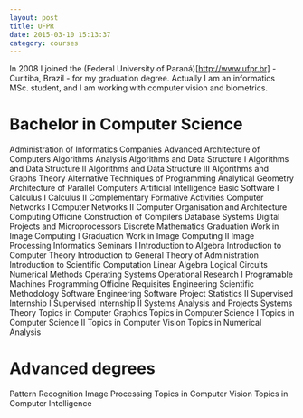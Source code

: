 ```yaml
---
layout: post
title: UFPR 
date: 2015-03-10 15:13:37
category: courses
---
```


In 2008 I joined the (Federal University of Paraná)[http://www.ufpr.br] - Curitiba, Brazil - for my graduation degree. Actually I am an informatics MSc. student, and I am working with computer vision and biometrics.


# Bachelor in Computer Science

Administration of Informatics Companies
Advanced Architecture of Computers
Algorithms Analysis
Algorithms and Data Structure I
Algorithms and Data Structure II
Algorithms and Data Structure III
Algorithms and Graphs Theory
Alternative Techniques of Programming
Analytical Geometry
Architecture of Parallel Computers
Artificial Intelligence
Basic Software I
Calculus I
Calculus II
Complementary Formative Activities
Computer Networks I
Computer Networks II
Computer Organisation and Architecture
Computing Officine
Construction of Compilers
Database Systems
Digital Projects and Microprocessors
Discrete Mathematics
Graduation Work in Image Computing I
Graduation Work in Image Computing II
Image Processing
Informatics Seminars I
Introduction to Algebra
Introduction to Computer Theory
Introduction to General Theory of Administration
Introduction to Scientific Computation
Linear Algebra
Logical Circuits
Numerical Methods
Operating Systems
Operational Research I
Programable Machines
Programming Officine
Requisites Engineering
Scientific Methodology
Software Engineering
Software Project
Statistics II
Supervised Internship I
Supervised Internship II
Systems Analysis and Projects
Systems Theory
Topics in Computer Graphics
Topics in Computer Science I
Topics in Computer Science II
Topics in Computer Vision
Topics in Numerical Analysis

# Advanced degrees

Pattern Recognition
Image Processing
Topics in Computer Vision
Topics in Computer Intelligence 

